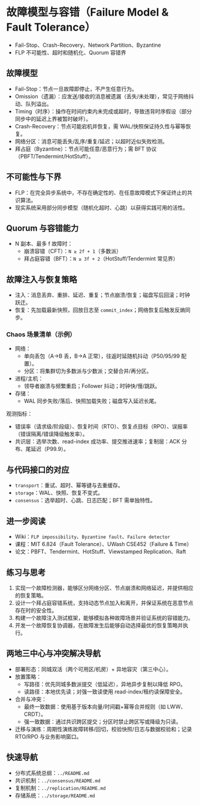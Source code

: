 # 故障模型与容错（Failure Model & Fault Tolerance）

- Fail-Stop、Crash-Recovery、Network Partition、Byzantine
- FLP 不可能性、超时和随机化、Quorum 容错界

## 故障模型

- Fail-Stop：节点一旦故障即停止，不产生任意行为。
- Omission（遗漏）：应发送/接收的消息被遗漏（丢失/未处理），常见于网络抖动、队列溢出。
- Timing（时序）：操作在时间约束内未完成或超时，导致违背时序假设（部分同步中的延迟上界被暂时破坏）。
- Crash-Recovery：节点可能宕机并恢复，需 WAL/快照保证持久性与幂等恢复。
- 网络分区：消息可能丢失/乱序/重复/延迟；以超时近似失败检测。
- 拜占庭（Byzantine）：节点可能任意/恶意行为；需 BFT 协议（PBFT/Tendermint/HotStuff）。

## 不可能性与下界

- FLP：在完全异步系统中，不存在确定性的、在任意故障模式下保证终止的共识算法。
- 现实系统采用部分同步模型（随机化超时、心跳）以获得实践可用的活性。

## Quorum 与容错能力

- N 副本、最多 f 故障时：
  - 崩溃容错（CFT）：`N ≥ 2f + 1`（多数派）
  - 拜占庭容错（BFT）：`N ≥ 3f + 2`（HotStuff/Tendermint 常见界）

## 故障注入与恢复策略

- 注入：消息丢弃、重排、延迟、重复；节点崩溃/恢复；磁盘写后回滚；时钟跃迁。
- 恢复：先加载最新快照，回放日志至 `commit_index`；网络恢复后触发反熵同步。

### Chaos 场景清单（示例）

- 网络：
  - 单向丢包（A→B 丢，B→A 正常），往返时延随机抖动（P50/95/99 配置）。
  - 分区：将集群切为多数派与少数派；交替合并/再分区。
- 进程/主机：
  - 领导者崩溃与频繁重启；Follower 抖动；时钟快/慢/跳跃。
- 存储：
  - WAL 同步失败/落后、快照加载失败；磁盘写入延迟长尾。

观测指标：

- 错误率（请求级/阶段级）、恢复时间（RTO）、恢复点目标（RPO）、误报率（错误隔离/错误降级触发率）。
- 共识层：选举次数、read-index 成功率、提交推进速率；复制层：ACK 分布、尾延迟（P99.9）。

## 与代码接口的对应

- `transport`：重试、超时、幂等键与去重缓存。
- `storage`：WAL、快照、恢复不变式。
- `consensus`：选举超时、心跳、日志匹配；BFT 需单独特性。

## 进一步阅读

- Wiki：`FLP impossibility`、`Byzantine fault`、`Failure detector`
- 课程：MIT 6.824（Fault Tolerance）、UWash CSE452（Failure & Time）
- 论文：PBFT、Tendermint、HotStuff、Viewstamped Replication、Raft

## 练习与思考

1. 实现一个故障检测器，能够区分网络分区、节点崩溃和网络延迟，并提供相应的恢复策略。
2. 设计一个拜占庭容错系统，支持动态节点加入和离开，并保证系统在恶意节点存在时的安全性。
3. 构建一个故障注入测试框架，能够模拟各种故障场景并验证系统的容错能力。
4. 开发一个故障恢复协调器，在故障发生后能够自动选择最优的恢复策略并执行。

## 两地三中心与冲突解决导航

- 部署形态：同城双活（两个可用区/机房）+ 异地容灾（第三中心）。
- 放置策略：
  - 写路径：优先同城多数派提交（低延迟），异地异步复制以降低 RPO。
  - 读路径：本地优先读；对强一致读使用 read-index/租约读保障安全。
- 合并与冲突：
  - 最终一致数据：使用基于版本向量/时间戳+幂等合并规则（如 LWW、CRDT）。
  - 强一致数据：通过共识跨区提交；分区时禁止跨区写或降级为只读。
- 迁移与演练：周期性演练故障转移/回切，校验快照/日志与数据校验和；记录 RTO/RPO 与业务影响窗口。

## 快速导航

- 分布式系统总纲：`../README.md`
- 共识机制：`../consensus/README.md`
- 复制机制：`../replication/README.md`
- 存储系统：`../storage/README.md`
